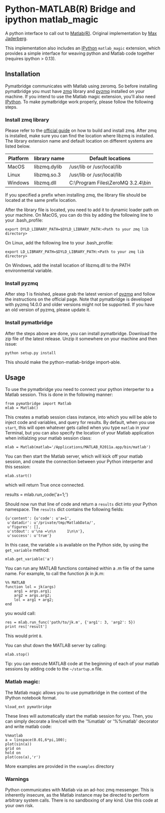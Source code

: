 # Python-MATLAB(R) Bridge and ipython matlab_magic

A python interface to call out to [Matlab(R)](http://mathworks.com). Original
implementation by [Max Jaderberg](http://www.maxjaderberg.com/).

This implementation also includes an [IPython](http://ipython.org) `matlab_magic`
extension, which provides a simple interface for weaving python and
Matlab code together (requires ipython > 0.13).  


## Installation

Pymatbridge communicates with Matlab using zeromq. So before installing
pymatbridge you must have [zmq](http://zeromq.org/intro:get-the-software)
library and [pyzmq](http://zeromq.org/bindings:python) installed on your
machine. If you intend to use the Matlab magic extension, you'll also need
[IPython](http://ipython.org/install.html).  To make pymatbridge work properly,
please follow the following steps.

### Install zmq library
Please refer to the [official guide](http://zeromq.org/intro:get-the-software) on how to
build and install zmq. After zmq is installed, make sure you can find the location where
libzmq is installed. The library extension name and default location on different systems
are listed below.

| Platform      | library name  | Default locations                 |
| ------------- | ------------- | --------------------------------- |
| MacOS         | libzmq.dylib	| /usr/lib or /usr/local/lib        |
| Linux         | libzmq.so.3	| /usr/lib or /usr/local/lib        |
| Windows       | libzmq.dll    | C:\Program Files\ZeroMQ 3.2.4\bin |

If you specified a prefix when installing zmq, the library file should be located at the
same prefix location.

After the library file is located, you need to add it to dynamic loader path on your 
machine. On MacOS, you can do this by adding the following line to your .bash_profile:

	export DYLD_LIBRARY_PATH=$DYLD_LIBRARY_PATH:<Path to your zmq lib directory>

On Linux, add the following line to your .bash_profile:

	export LD_LIBRARY_PATH=$DYLD_LIBRARY_PATH:<Path to your zmq lib directory>

On Windows, add the install location of libzmq.dll to the PATH environmental variable.
	
### Install pyzmq
After step 1 is finished, please grab the latest version of 
[pyzmq](http://zeromq.org/bindings:python) and follow the instructions on the official 
page. Note that pymatbridge is developed with pyzmq 14.0.0 and older versions might not 
be supported. If you have an old version of pyzmq, please update it. 

### Install pymatbridge
After the steps above are done, you can install pymatbridge. Download the zip file of the 
latest release. Unzip it somewhere on your machine and then issue:

	python setup.py install
	
This should make the python-matlab-bridge import-able.


## Usage

To use the pymatbridge you need to connect your python interperter to a Matlab
session. This is done in the following manner:

    from pymatbridge import Matlab
    mlab = Matlab()

This creates a matlab session class instance, into which you will be able to
inject code and variables, and query for results. By default, when you use
`start`, this will open whatever gets called when you type `matlab`
in your Terminal, but you can also specify the location of your Matlab
application when initialzing your matlab session class:  

    mlab = Matlab(matlab='/Applications/MATLAB_R2011a.app/bin/matlab')
	  
You can then start the Matlab server, which will kick off your matlab session,
and create the connection between your Python interperter and this session:

    mlab.start()

which will return True once connected.

   results = mlab.run_code('a=1;')

Should now run that line of code and return a `results` dict into your Python
namespace. The `results` dict contains the following fields:

    {u'content': {u'code': u'a=1',
     u'datadir': u'/private/tmp/MatlabData/',
     u'figures': [],
     u'stdout': u'\na =\n\n     1\n\n'},
     u'success': u'true'}

In this case, the variable `a` is available on the Python side, by using
the `get_variable` method:

    mlab.get_variable('a')
 
You can  run any MATLAB functions contained within a .m file of the
same name. For example, to call the function jk in jk.m:

    %% MATLAB
    function lol = jk(args)
        arg1 = args.arg1;
        arg2 = args.arg2;
        lol = arg1 + arg2;
    end

you would call:

    res = mlab.run_func('path/to/jk.m', {'arg1': 3, 'arg2': 5})
    print res['result']

This would print `8`.

You can shut down the MATLAB server by calling:

    mlab.stop()

Tip: you can execute MATLAB code at the beginning of each of your matlab
sessions by adding code to the `~/startup.m` file.


### Matlab magic: 

The Matlab magic allows you to use pymatbridge in the context of the IPython
notebook format.

    %load_ext pymatbridge

These lines will automatically start the matlab session for you. Then, you can
simply decorate a line/cell with the '%matlab' or '%%matlab' decorator and
write matlab code:

    %%matlab 
    a = linspace(0.01,6*pi,100);
    plot(sin(a))
    grid on
    hold on
    plot(cos(a),'r')

More examples are provided in the `examples` directory
    
### Warnings

Python communicates with Matlab via an ad-hoc zmq messenger. This is inherently
insecure, as the Matlab instance may be directed to perform arbitrary system
calls. There is no sandboxing of any kind. Use this code at your own risk.


